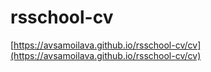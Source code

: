 # rsschool-cv

[https://avsamoilava.github.io/rsschool-cv/cv](https://avsamoilava.github.io/rsschool-cv/cv)